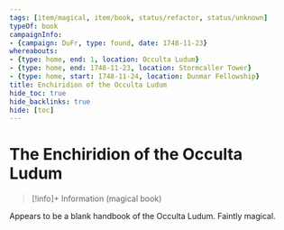 ```yaml
---
tags: [item/magical, item/book, status/refactor, status/unknown]
typeOf: book
campaignInfo:
- {campaign: DuFr, type: found, date: 1748-11-23}
whereabouts:
- {type: home, end: 1, location: Occulta Ludum}
- {type: home, end: 1748-11-23, location: Stormcaller Tower}
- {type: home, start: 1748-11-24, location: Dunmar Fellowship}
title: Enchiridion of the Occulta Ludum
hide_toc: true
hide_backlinks: true
hide: [toc]
---
```

# The Enchiridion of the Occulta Ludum
>[!info]+ Information
> (magical book)
>> 
>> 

Appears to be a blank handbook of the Occulta Ludum. Faintly magical.

